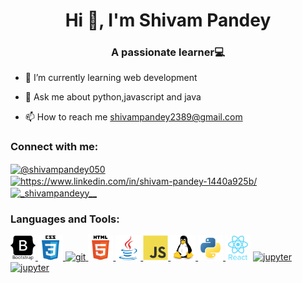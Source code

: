 <h1 align="center">Hi 👋, I'm Shivam Pandey</h1>
<h3 align="center"> A passionate learner💻</h3>

- 🌱 I’m currently learning web development

- 💬 Ask me about python,javascript and java

- 📫 How to reach me shivampandey2389@gmail.com

<h3 align="left">Connect with me:</h3>
<p align="left">
<a href="https://twitter.com/@shivampandey050" target="blank"><img align="center" src="https://static.toiimg.com/thumb/msid-102075304,width-1280,height-720,resizemode-4/102075304.jpg" alt="@shivampandey050" height="35" width="60" /></a>
<a href="https://linkedin.com/in/https://www.linkedin.com/in/shivam-pandey-1440a925b/" target="blank"><img align="center" src="https://raw.githubusercontent.com/rahuldkjain/github-profile-readme-generator/master/src/images/icons/Social/linked-in-alt.svg" alt="https://www.linkedin.com/in/shivam-pandey-1440a925b/" height="30" width="40" /></a>
<a href="https://instagram.com/_shivampandeyy__" target="blank"><img align="center" src="https://raw.githubusercontent.com/rahuldkjain/github-profile-readme-generator/master/src/images/icons/Social/instagram.svg" alt="_shivampandeyy__" height="30" width="40" /></a>
</p>

<h3 align="left">Languages and Tools:</h3>
<p align="left"> <a href="https://getbootstrap.com" target="_blank" rel="noreferrer"> <img src="https://raw.githubusercontent.com/devicons/devicon/master/icons/bootstrap/bootstrap-plain-wordmark.svg" alt="bootstrap" width="40" height="40"/> </a> <a href="https://www.w3schools.com/css/" target="_blank" rel="noreferrer"> <img src="https://raw.githubusercontent.com/devicons/devicon/master/icons/css3/css3-original-wordmark.svg" alt="css3" width="40" height="40"/> </a> <a href="https://git-scm.com/" target="_blank" rel="noreferrer"> <img src="https://www.vectorlogo.zone/logos/git-scm/git-scm-icon.svg" alt="git" width="40" height="40"/> </a> <a href="https://www.w3.org/html/" target="_blank" rel="noreferrer"> <img src="https://raw.githubusercontent.com/devicons/devicon/master/icons/html5/html5-original-wordmark.svg" alt="html5" width="40" height="40"/> </a> <a href="https://www.java.com" target="_blank" rel="noreferrer"> <img src="https://raw.githubusercontent.com/devicons/devicon/master/icons/java/java-original.svg" alt="java" width="40" height="40"/> </a> <a href="https://developer.mozilla.org/en-US/docs/Web/JavaScript" target="_blank" rel="noreferrer"> <img src="https://raw.githubusercontent.com/devicons/devicon/master/icons/javascript/javascript-original.svg" alt="javascript" width="40" height="40"/> </a> <a href="https://www.linux.org/" target="_blank" rel="noreferrer"> <img src="https://raw.githubusercontent.com/devicons/devicon/master/icons/linux/linux-original.svg" alt="linux" width="40" height="40"/> </a> <a href="https://www.python.org" target="_blank" rel="noreferrer"> <img src="https://raw.githubusercontent.com/devicons/devicon/master/icons/python/python-original.svg" alt="python" width="40" height="40"/> </a> <a href="https://reactjs.org/" target="_blank" rel="noreferrer"> <img src="https://raw.githubusercontent.com/devicons/devicon/master/icons/react/react-original-wordmark.svg" alt="react" width="40" height="40"/></a> <a href="https://jupyter.org/" target="_blank" rel="noreferrer"><img src="https://miro.medium.com/v2/resize:fit:750/1*XEzukXOEUudcXkyrouu3vw.jpeg" alt="jupyter" width="40" height="40"/></a><br><a href="https://nodejs.org/" target="_blank" rel="noreferrer"><img src="https://www.step2gen.com/WebsiteAssets/assets/images/nodejs.svg" alt="jupyter" width="40" height="40"/></a></p>
